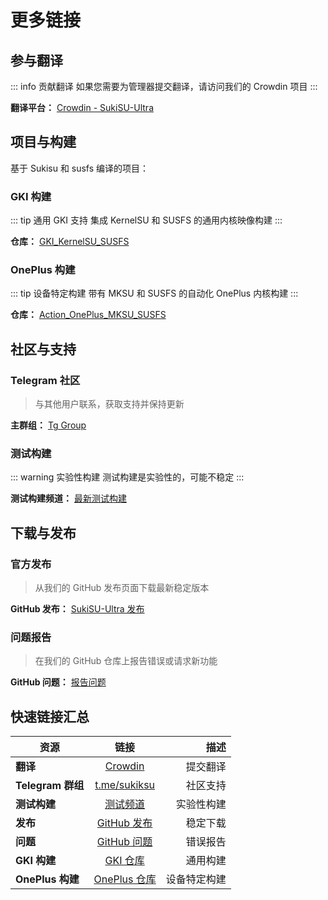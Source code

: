 # 更多链接

## 参与翻译

::: info 贡献翻译
如果您需要为管理器提交翻译，请访问我们的 Crowdin 项目
:::

**翻译平台：** [Crowdin - SukiSU-Ultra](https://crowdin.com/project/SukiSU-Ultra)

## 项目与构建

基于 Sukisu 和 susfs 编译的项目：

### GKI 构建
::: tip 通用 GKI 支持
集成 KernelSU 和 SUSFS 的通用内核映像构建
:::

**仓库：** [GKI_KernelSU_SUSFS](https://github.com/ShirkNeko/GKI_KernelSU_SUSFS)

### OnePlus 构建
::: tip 设备特定构建
带有 MKSU 和 SUSFS 的自动化 OnePlus 内核构建
:::

**仓库：** [Action_OnePlus_MKSU_SUSFS](https://github.com/ShirkNeko/Action_OnePlus_MKSU_SUSFS)

## 社区与支持

### Telegram 社区
> 与其他用户联系，获取支持并保持更新

**主群组：** [Tg Group](https://t.me/sukiksu)

### 测试构建
::: warning 实验性构建
测试构建是实验性的，可能不稳定
:::

**测试构建频道：** [最新测试构建](https://t.me/Sukiksu/7114)

## 下载与发布

### 官方发布
> 从我们的 GitHub 发布页面下载最新稳定版本


**GitHub 发布：** [SukiSU-Ultra 发布](https://github.com/sukisu-ultra/sukisu-ultra/releases)

### 问题报告
> 在我们的 GitHub 仓库上报告错误或请求新功能

**GitHub 问题：** [报告问题](https://github.com/sukisu-ultra/sukisu-ultra/issues)

## 快速链接汇总

| 资源              |                                  链接                                  |     描述 |
|-----------------|:--------------------------------------------------------------------:|-------:|
| **翻译**          |         [Crowdin](https://crowdin.com/project/SukiSU-Ultra)          |   提交翻译 |
| **Telegram 群组** |                 [t.me/sukiksu](https://t.me/sukiksu)                 |   社区支持 |
| **测试构建**        |                  [测试频道](https://t.me/Sukiksu/7114)                   |  实验性构建 |
| **发布**          |  [GitHub 发布](https://github.com/sukisu-ultra/sukisu-ultra/releases)  |   稳定下载 |
| **问题**          |   [GitHub 问题](https://github.com/sukisu-ultra/sukisu-ultra/issues)   |   错误报告 |
| **GKI 构建**      |      [GKI 仓库](https://github.com/ShirkNeko/GKI_KernelSU_SUSFS)       |   通用构建 |
| **OnePlus 构建**  | [OnePlus 仓库](https://github.com/ShirkNeko/Action_OnePlus_MKSU_SUSFS) | 设备特定构建 |
